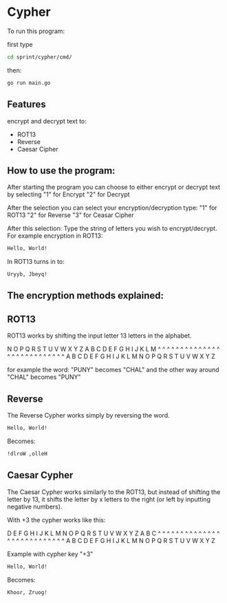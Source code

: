 # Cypher

To run this program:

first type 
```sh 
cd sprint/cypher/cmd/
```
then: 
```sh
go run main.go
```

## Features

encrypt and decrypt text to:
- ROT13
- Reverse
- Caesar Cipher

## How to use the program:

After starting the program you can choose to either encrypt or decrypt text by selecting
"1" for Encrypt
"2" for Decrypt

After the selection you can select your encryption/decryption type:
"1" for ROT13
"2" for Reverse
"3" for Ceasar Cipher

After this selection:
Type the string of letters you wish to encrypt/decrypt.
For example encryption in ROT13:
```sh
Hello, World!
```
In ROT13 turns in to:
```sh
Uryyb, Jbeyq!
```
## The encryption methods explained:

## ROT13

ROT13 works by shifting the input letter 13 letters in the alphabet.

N O P Q R S T U V W X Y Z A B C D E F G H I J K L M 
^ ^ ^ ^ ^ ^ ^ ^ ^ ^ ^ ^ ^ ^ ^ ^ ^ ^ ^ ^ ^ ^ ^ ^ ^ ^ ^
A B C D E F G H I J K L M N O P Q R S T U V W X Y Z

for example the word: "PUNY" becomes "CHAL" 
and the other way around "CHAL" becomes "PUNY"

## Reverse 

The Reverse Cypher works simply by reversing the word.

```sh
Hello, World!
```

Becomes: 
```sh
!dlroW ,olleH
```

## Caesar Cypher

The Caesar Cypher works similarly to the ROT13, but instead of shifting the letter by 13, it shifts the letter by x letters to the right (or left by inputting negative numbers).

With +3 the cypher works like this:

D E F G H I J K L M N O P Q R S T U V W X Y Z A B C
^ ^ ^ ^ ^ ^ ^ ^ ^ ^ ^ ^ ^ ^ ^ ^ ^ ^ ^ ^ ^ ^ ^ ^ ^ ^ ^
A B C D E F G H I J K L M N O P Q R S T U V W X Y Z 

Example with cypher key "+3"
```sh
Hello, World!
```
Becomes:
```sh
Khoor, Zruog!
```



